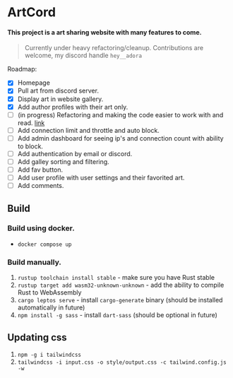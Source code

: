 # ArtCord

#### This project is a art sharing website with many features to come.

> Currently under heavy refactoring/cleanup. Contributions are welcome, my discord handle `hey__adora`

Roadmap:

- [x] Homepage
- [x] Pull art from discord server.
- [x] Display art in website gallery.
- [x] Add author profiles with their art only.
- [ ] (in progress) Refactoring and making the code easier to work with and read. [link](https://github.com/hey-adora/artcord/issues/1)
- [ ] Add connection limit and throttle and auto block.
- [ ] Add admin dashboard for seeing ip's and connection count with ability to block.
- [ ] Add authentication by email or discord.
- [ ] Add galley sorting and filtering.
- [ ] Add fav button.
- [ ] Add user profile with user settings and their favorited art.
- [ ] Add comments.

## Build
### Build using docker.
- `docker compose up`

### Build manually.
1. `rustup toolchain install stable` - make sure you have Rust stable
2. `rustup target add wasm32-unknown-unknown` - add the ability to compile Rust to WebAssembly
3. `cargo leptos serve` - install `cargo-generate` binary (should be installed automatically in future)
4. `npm install -g sass` - install `dart-sass` (should be optional in future)

## Updating css

1. `npm -g i tailwindcss`
1. `tailwindcss -i input.css -o style/output.css -c tailwind.config.js -w`
